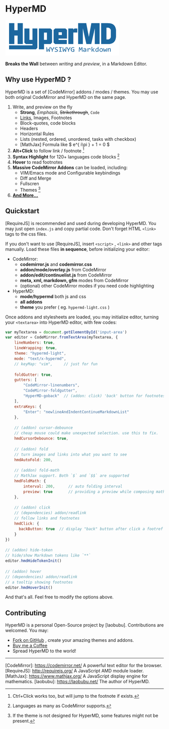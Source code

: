 # HyperMD

![HyperMD Markdown Editor](./demo/logo.png)

**Breaks the Wall** between *writing* and *preview*, in a Markdown Editor.

## Why use HyperMD ?

HyperMD is a set of [CodeMirror] addons / modes / themes.
You may use both original CodeMirror and HyperMD on the same page.

 1. Write, and preview on the fly
     - **Strong**, *Emphasis*, ~~Strikethrough~~, `Code`
     - [Links](https://laobubu.net), Images, Footnotes
     - Block-quotes, code blocks
     - Headers
     - Horizontal Rules
     - Lists (nested, ordered, unordered, tasks with checkbox)
     - [MathJax] Formula like $ e^{ i\pi } + 1 = 0 $
 2. **Alt+Click** to follow link / footnote [^1]
 3. **Syntax Highlight** for 120+ languages code blocks [^2]
 4. **Hover** to read footnotes
 5. **Massive CodeMirror Addons** can be loaded, including:
     - VIM/Emacs mode and Configurable keybindings
     - Diff and Merge
     - Fullscren
     - Themes [^3]
 6. **[And More...](https://laobubu.net/hypermd/docs "HyperMD Documentation")**

## Quickstart

[RequireJS] is recommended and used during developing HyperMD.
You may just open `index.js` and copy partial code. 
Don't forget HTML `<link>` tags to the css files.

If you don't want to use [RequireJS], insert `<script>` , `<link>`
and other tags manually. Load these files **in sequence**, before 
initializing your editor:

 * CodeMirror:
 	- **codemirror.js** and **codemirror.css**
 	- **addon/mode/overlay.js** from CodeMirror
 	- **addon/edit/continuelist.js** from CodeMirror
 	- **meta, xml, markdown, gfm** modes from CodeMirror
 	- (optional) other CodeMirror modes if you need code highlighting
 * HyperMD:
 	- **mode/hypermd** both js and css
 	- **all addons**
 	- **theme** you prefer ( eg. `hypermd-light.css` )

Once addons and stylesheets are loaded, you may initialize editor,
turning your `<textarea>` into HyperMD editor, with few codes:

```javascript
var myTextarea = document.getElementById('input-area')
var editor = CodeMirror.fromTextArea(myTextarea, {
    lineNumbers: true,
    lineWrapping: true,
    theme: "hypermd-light",
    mode: "text/x-hypermd",
    // keyMap: "vim",     // just for fun

    foldGutter: true,
    gutters: [
        "CodeMirror-linenumbers",
        "CodeMirror-foldgutter",
        "HyperMD-goback"  // (addon: click) 'back' button for footnotes
    ],
    extraKeys: {
        "Enter": "newlineAndIndentContinueMarkdownList"
    },

    // (addon) cursor-debounce
    // cheap mouse could make unexpected selection. use this to fix.
    hmdCursorDebounce: true,
    
    // (addon) fold
    // turn images and links into what you want to see
    hmdAutoFold: 200,

    // (addon) fold-math
    // MathJax support. Both `$` and `$$` are supported
    hmdFoldMath: {   
        interval: 200,      // auto folding interval
        preview: true       // providing a preview while composing math
    },

    // (addon) click
    // (dependencies) addon/readlink
    // follow links and footnotes
    hmdClick: {
      backButton: true  // display "back" button after click a footref
    }
})

// (addon) hide-token
// hide/show Markdown tokens like `**`
editor.hmdHideTokenInit()

// (addon) hover
// (dependencies) addon/readlink
// a tooltip showing footnotes
editor.hmdHoverInit()
```

And that's all. Feel free to modify the options above.

## Contributing

HyperMD is a personal Open-Source project by [laobubu].
Contributions are welcomed. You may:

 - [Fork on GitHub](https://github.com/laobubu/hypermd/) , create your amazing themes and addons.
 - [Buy me a Coffee](https://laobubu.net/donate.html)
 - Spread HyperMD to the world!



-------------------------------------------------------
[CodeMirror]: https://codemirror.net/   A powerful text editor for the browser.
[RequireJS]:  http://requirejs.org/   A JavaScript AMD module loader.
[MathJax]:  https://www.mathjax.org/  A JavaScript display engine for mathematics.
[laobubu]:  https://laobubu.net/  The author of HyperMD.
[^1]: Ctrl+Click works too, but will jump to the footnote if exists.
[^2]: Languages as many as CodeMirror supports.
[^3]: If the theme is not designed for HyperMD, some features might not be present.

